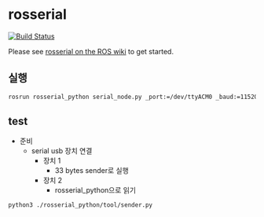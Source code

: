 # rosserial

[![Build Status](https://travis-ci.org/ros-drivers/rosserial.svg?branch=melodic-devel)](https://travis-ci.org/ros-drivers/rosserial)

Please see [rosserial on the ROS wiki](http://wiki.ros.org/rosserial) to get started.

## 실행
```bash
rosrun rosserial_python serial_node.py _port:=/dev/ttyACM0 _baud:=115200
```

## test
* 준비
  * serial usb 장치 연결
    * 장치 1
      * 33 bytes sender로 실행
    * 장치 2
      * rosserial_python으로 읽기
```bash
python3 ./rosserial_python/tool/sender.py
```

